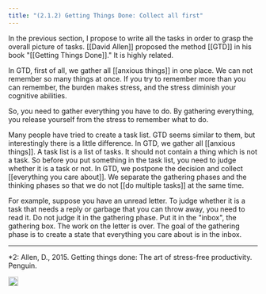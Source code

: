 ```yaml
---
title: "(2.1.2) Getting Things Done: Collect all first"
---
```


In the previous section, I propose to write all the tasks in order to grasp the overall picture of tasks. [[David Allen]] proposed the method [[GTD]] in his book "[[Getting Things Done]]." It is highly related.

In GTD, first of all, we gather all [[anxious things]] in one place. We can not remember so many things at once. If you try to remember more than you can remember, the burden makes stress, and the stress diminish your cognitive abilities.

So, you need to gather everything you have to do. By gathering everything, you release yourself from the stress to remember what to do.

Many people have tried to create a task list. GTD seems similar to them, but interestingly there is a little difference. In GTD, we gather all [[anxious things]]. A task list is a list of tasks. It should not contain a thing which is not a task. So before you put something in the task list, you need to judge whether it is a task or not. In GTD, we postpone the decision and collect [[everything you care about]]. We separate the gathering phases and the thinking phases so that we do not [[do multiple tasks]] at the same time.

For example, suppose you have an unread letter.  To judge whether it is a task that needs a reply or garbage that you can throw away, you need to read it. Do not judge it in the gathering phase. Put it in the "inbox", the gathering box. The work on the letter is over. The goal of the gathering phase is to create a state that everything you care about is in the inbox.

---

*2: Allen, D., 2015. Getting things done: The art of stress-free productivity. Penguin.

<img src='https://scrapbox.io/api/pages/nishio/en/icon' alt='en.icon' height="19.5"/>